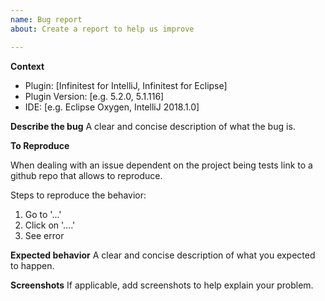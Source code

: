 ```yaml
---
name: Bug report
about: Create a report to help us improve

---
```


**Context**
 - Plugin: [Infinitest for IntelliJ, Infinitest for Eclipse]
 - Plugin Version: [e.g. 5.2.0, 5.1.116]
 - IDE: [e.g. Eclipse Oxygen, IntelliJ 2018.1.0]

**Describe the bug**
A clear and concise description of what the bug is.

**To Reproduce**

When dealing with an issue dependent on the project being tests link to a github repo that allows to reproduce.

Steps to reproduce the behavior:
1. Go to '...'
2. Click on '....'
3. See error


**Expected behavior**
A clear and concise description of what you expected to happen.

**Screenshots**
If applicable, add screenshots to help explain your problem.
